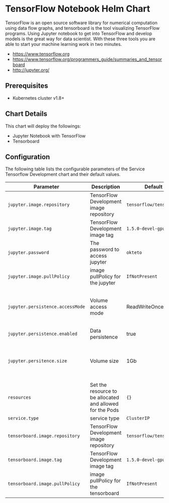 # TensorFlow Notebook Helm Chart

TensorFlow is an open source software library for numerical computation using data flow graphs, and tensorboard is the tool visualizing TensorFlow programs. Using Jupyter notebook to get into TensorFlow and develop models is the great way for data scientist. With these three tools you are able to start your machine learning work in two minutes.

-  https://www.tensorflow.org
-  https://www.tensorflow.org/programmers_guide/summaries_and_tensorboard
-  http://jupyter.org/

## Prerequisites

- Kubernetes cluster v1.8+ 

## Chart Details

This chart will deploy the followings:

- Jupyter Notebook with TensorFlow
- Tensorboard

## Configuration

The following table lists the configurable parameters of the Service Tensorflow Development
chart and their default values.

| Parameter | Description | Default | Optional |
|-----------|-------------|---------|----------|
| `jupyter.image.repository` | TensorFlow Development image repository | `tensorflow/tensorflow` | No |
| `jupyter.image.tag` | TensorFlow Development image tag | `1.5.0-devel-gpu` | No |
| `jupyter.password` | The password to access jupyter | `okteto` | No | 
| `jupyter.image.pullPolicy` | image pullPolicy for the  jupyter | `IfNotPresent` | No |
| `jupyter.persistence.accessMode` | Volume access mode |  ReadWriteOnce | Yes (Required if persitence is enabled) |
| `jupyter.persistence.enabled` | Data persistence | true | No |
| `jupyter.persitence.size` | Volume size | 1Gb | Yes (Required if persitence is enabled) |
| `resources` | Set the resource to be allocated and allowed for the Pods | `{}` | Yes |
| `service.type` | service type | `ClusterIP` | No |
| `tensorboard.image.repository` | TensorFlow Development image repository | `tensorflow/tensorflow` | No |
| `tensorboard.image.tag` | TensorFlow Development image tag | `1.5.0-devel-gpu` | No |
| `tensorboard.image.pullPolicy` | image pullPolicy for the  tensorboard | `IfNotPresent` |No |
